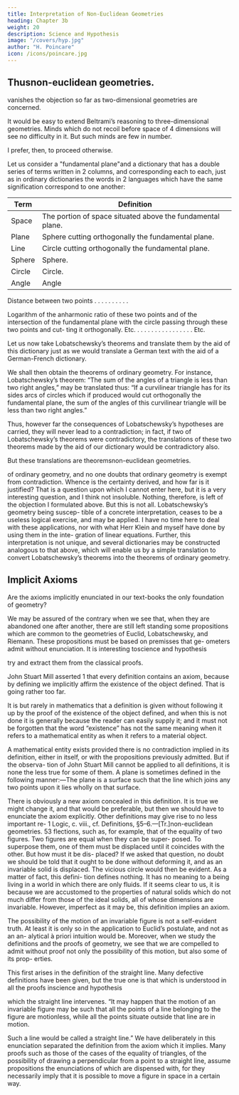 ```yaml
---
title: Interpretation of Non-Euclidean Geometries
heading: Chapter 3b
weight: 20
description: Science and Hypothesis
image: "/covers/hyp.jpg"
author: "H. Poincare"
icon: /icons/poincare.jpg
---
```




## Thusnon-euclidean geometries.

vanishes the objection so far as two-dimensional geometries are concerned. 

It would be easy to extend Beltrami’s reasoning to three-dimensional geometries. Minds which do not recoil before space of 4 dimensions will see no difficulty in it. But such minds are few in number. 

I prefer, then, to proceed otherwise. 

Let us consider a "fundamental plane"and a dictionary that has a double series of terms written in 2 columns, and corresponding each to each, just as in ordinary dictionaries the words in 2 languages which have the same signification correspond to one another:


Term | Definition
--- | ---
Space | The portion of space situated above the fundamental plane.
Plane | Sphere cutting orthogonally the fundamental plane.
Line | Circle cutting orthogonally the fundamental plane.
Sphere | Sphere.
Circle |  Circle.
Angle |  Angle 
Distance between two
points . . . . . . . . . .

Logarithm of the anharmonic ratio of these two points
and of the intersection of the fundamental plane with
the circle passing through
these two points and cut-
ting it orthogonally.
Etc. . . . . . . . . . . . . . . . . Etc.


Let us now take Lobatschewsky’s theorems and translate them by the aid of this dictionary just as we would translate a German text with the aid of a German-French dictionary. 

We shall then obtain the theorems of ordinary geometry. For instance, Lobatschewsky’s theorem: “The
sum of the angles of a triangle is less than two right angles,” may be translated thus: “If a curvilinear triangle has for its sides arcs of circles which if produced would cut orthogonally the fundamental plane, the sum of the angles of this curvilinear triangle will be less than
two right angles.” 

Thus, however far the consequences of Lobatschewsky’s hypotheses are carried, they will never
lead to a contradiction; in fact, if two of Lobatschewsky’s
theorems were contradictory, the translations of these
two theorems made by the aid of our dictionary would be
contradictory also. 

But these translations are theoremsnon-euclidean geometries.

of ordinary geometry, and no one doubts that ordinary
geometry is exempt from contradiction. Whence is the
certainty derived, and how far is it justified? That is a
question upon which I cannot enter here, but it is a very
interesting question, and I think not insoluble. Nothing,
therefore, is left of the objection I formulated above. But
this is not all. Lobatschewsky’s geometry being suscep-
tible of a concrete interpretation, ceases to be a useless
logical exercise, and may be applied. I have no time
here to deal with these applications, nor with what Herr
Klein and myself have done by using them in the inte-
gration of linear equations. Further, this interpretation is
not unique, and several dictionaries may be constructed
analogous to that above, which will enable us by a simple
translation to convert Lobatschewsky’s theorems into the
theorems of ordinary geometry.

## Implicit Axioms

Are the axioms implicitly enunciated in our text-books the only foundation of geometry?

We may be assured of the contrary when we see that,
when they are abandoned one after another, there are
still left standing some propositions which are common to
the geometries of Euclid, Lobatschewsky, and Riemann.
These propositions must be based on premisses that ge-
ometers admit without enunciation. It is interesting toscience and hypothesis

try and extract them from the classical proofs.

John Stuart Mill asserted 1 that every definition contains an axiom, because by defining we implicitly affirm the existence of the object defined. That is going rather
too far. 

It is but rarely in mathematics that a definition is given without following it up by the proof of the existence of the object defined, and when this is not done it
is generally because the reader can easily supply it; and
it must not be forgotten that the word “existence” has
not the same meaning when it refers to a mathematical
entity as when it refers to a material object.

A mathematical entity exists provided there is no contradiction implied in its definition, either in itself, or with the propositions previously admitted. But if the observa-
tion of John Stuart Mill cannot be applied to all definitions, it is none the less true for some of them. A plane is sometimes defined in the following manner:—The plane
is a surface such that the line which joins any two points
upon it lies wholly on that surface. 

There is obviously a new axiom concealed in this definition. It is true
we might change it, and that would be preferable, but
then we should have to enunciate the axiom explicitly.
Other definitions may give rise to no less important re-
1
Logic, c. viii., cf. Definitions, §5–6.—[Tr.]non-euclidean geometries.
53
flections, such as, for example, that of the equality of two
figures. Two figures are equal when they can be super-
posed. To superpose them, one of them must be displaced
until it coincides with the other. But how must it be dis-
placed? If we asked that question, no doubt we should
be told that it ought to be done without deforming it,
and as an invariable solid is displaced. The vicious circle
would then be evident. As a matter of fact, this defini-
tion defines nothing. It has no meaning to a being living
in a world in which there are only fluids. If it seems clear
to us, it is because we are accustomed to the properties
of natural solids which do not much differ from those of
the ideal solids, all of whose dimensions are invariable.
However, imperfect as it may be, this definition implies
an axiom. 

The possibility of the motion of an invariable figure is not a self-evident truth. At least it is only so in the application to Euclid’s postulate, and not as an an-
alytical à priori intuition would be. Moreover, when we
study the definitions and the proofs of geometry, we see
that we are compelled to admit without proof not only
the possibility of this motion, but also some of its prop-
erties. 

This first arises in the definition of the straight line. Many defective definitions have been given, but the
true one is that which is understood in all the proofs inscience and hypothesis

which the straight line intervenes. “It may happen that the motion of an invariable figure may be such that all the points of a line belonging to the figure are motionless, while all the points situate outside that line are in motion. 

Such a line would be called a straight line.” We have deliberately in this enunciation separated the definition from the axiom which it implies. Many proofs such as those of the cases of the equality of triangles, of the possibility of drawing a perpendicular from a point to a straight line, assume propositions the enunciations of which are dispensed with, for they necessarily imply that it is possible to move a figure in space in a certain way.


